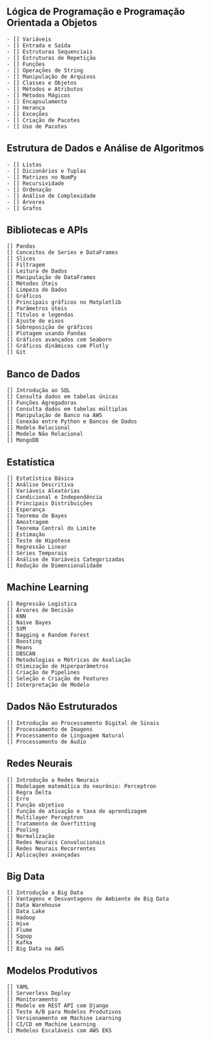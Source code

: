 ## Lógica de Programação e Programação Orientada a Objetos
	- [] Variáveis
	- [] Entrada e Saída
	- [] Estruturas Sequenciais
	- [] Estruturas de Repetição
	- [] Funções
	- [] Operações de String
	- [] Manipulação de Arquivos
	- [] Classes e Objetos
	- [] Métodos e Atributos
	- [] Métodos Mágicos
	- [] Encapsulamento
	- [] Herança
	- [] Exceções
	- [] Criação de Pacotes
	- [] Uso de Pacotes

## Estrutura de Dados e Análise de Algoritmos
	- [] Listas
	- [] Dicionários e Tuplas
	- [] Matrizes no NumPy
	- [] Recursividade
	- [] Ordenação
	- [] Análise de Complexidade
	- [] Árvores
	- [] Grafos

## Bibliotecas e APIs
	[] Pandas
	[] Conceitos de Series e DataFrames
	[] Slices
	[] Filtragem
	[] Leitura de Dados
	[] Manipulação de DataFrames
	[] Métodos Úteis
	[] Limpeza de Dados
	[] Gráficos
	[] Principais gráficos no Matplotlib
	[] Parâmetros úteis
	[] Títulos e legendas
	[] Ajuste de eixos
	[] Sobreposição de gráficos
	[] Plotagem usando Pandas
	[] Gráficos avançados com Seaborn
	[] Gráficos dinâmicos com Plotly
	[] Git

## Banco de Dados
	[] Introdução ao SQL
	[] Consulta dados em tabelas únicas
	[] Funções Agregadoras
	[] Consulta dados em tabelas múltiplas
	[] Manipulação de Banco na AWS
	[] Conexão entre Python e Bancos de Dados
	[] Modelo Relacional
	[] Modelo Não Relacional
	[] MongoDB

## Estatística
	[] Estatística Básica
	[] Análise Descritiva
	[] Variáveis Aleatórias
	[] Condicional e Independência
	[] Principais Distribuições
	[] Esperança
	[] Teorema de Bayes
	[] Amostragem
	[] Teorema Central do Limite
	[] Estimação
	[] Teste de Hipótese
	[] Regressão Linear
	[] Séries Temporais
	[] Análise de Variáveis Categorizadas
	[] Redução de Dimensionalidade

## Machine Learning
	[] Regressão Logística
	[] Árvores de Decisão
	[] KNN
	[] Naive Bayes
	[] SVM
	[] Bagging e Random Forest
	[] Boosting
	[] Means
	[] DBSCAN
	[] Metodologias e Métricas de Avaliação
	[] Otimização de Hiperparâmetros
	[] Criação de Pipelines
	[] Seleção e Criação de Features
	[] Interpretação de Modelo

## Dados Não Estruturados
	[] Introdução ao Processamento Digital de Sinais
	[] Processamento de Imagens
	[] Processamento de Linguagem Natural
	[] Processamento de Áudio

## Redes Neurais
	[] Introdução a Redes Neurais
	[] Modelagem matemática do neurônio: Perceptron
	[] Regra Delta
	[] Erro
	[] Função objetivo
	[] função de ativação e taxa de aprendizagem
	[] Multilayer Perceptron
	[] Tratamento de Overfitting
	[] Pooling
	[] Normalização
	[] Redes Neurais Convolucionais
	[] Redes Neurais Recorrentes
	[] Aplicações avançadas

## Big Data
	[] Introdução a Big Data
	[] Vantagens e Desvantagens de Ambiente de Big Data
	[] Data Warehouse
	[] Data Lake
	[] Hadoop
	[] Hive
	[] Flume
	[] Sqoop
	[] Kafka
	[] Big Data na AWS

## Modelos Produtivos
	[] YAML
	[] Serverless Deploy
	[] Monitoramento
	[] Modelo em REST API com Django
	[] Teste A/B para Modelos Produtivos
	[] Versionamento em Machine Learning
	[] CI/CD em Machine Learning
	[] Modelos Escaláveis com AWS EKS

